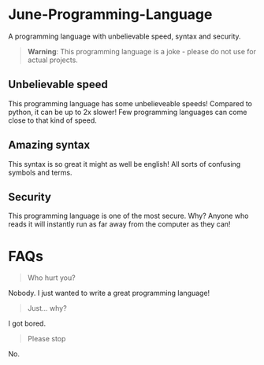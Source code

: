 # June-Programming-Language
A programming language with unbelievable speed, syntax and security.

> **Warning**: This programming language is a joke - please do not use for actual projects.

## Unbelievable speed

This programming language has some unbelieveable speeds! Compared to python, it can be up to 2x slower! Few programming languages can come close to that kind of speed.

## Amazing syntax

This syntax is so great it might as well be english! All sorts of confusing symbols and terms.

## Security

This programming language is one of the most secure. Why? Anyone who reads it will instantly run as far away from the computer as they can!

# FAQs

> Who hurt you?

Nobody. I just wanted to write a great programming language!

> Just... why?

I got bored.

> Please stop

No.

